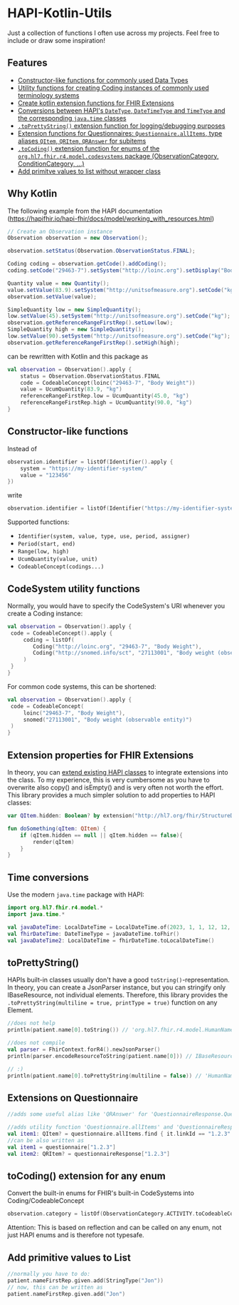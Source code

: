 # HAPI-Kotlin-Utils
Just a collection of functions I often use across my projects.
Feel free to include or draw some inspiration!

## Features
* [Constructor-like functions for commonly used Data Types](#constructor-like-functions)
* [Utility functions for creating Coding instances of commonly used terminology systems](#CodeSystem-utility-functions) 
* [Create kotlin extension functions for FHIR Extensions](#Extension-properties-for-FHIR-Extensions)  
* [Conversions between HAPI's `DateType`, `DateTimeType` and `TimeType` and the corresponding `java.time` classes](#time-conversions)
* [`.toPrettyString()` extension function for logging/debugging purposes](#toprettystring) 
* [Extension functions for Questionnaires: `Questionnaire.allItems`, type aliases `QItem`, `QRItem`, `QRAnswer` for subitems](#extensions-on-questionnaire)
* [`.toCoding()` extension function for enums of the `org.hl7.fhir.r4.model.codesystems` package (ObservationCategory, ConditionCategory, ...)](#tocoding-extension-for-any-enum)
* [Add primitve values to list without wrapper class](#add-primitive-values-to-list)

## Why Kotlin
The following example from the HAPI documentation (https://hapifhir.io/hapi-fhir/docs/model/working_with_resources.html)
```java
// Create an Observation instance
Observation observation = new Observation();

observation.setStatus(Observation.ObservationStatus.FINAL);

Coding coding = observation.getCode().addCoding();
coding.setCode("29463-7").setSystem("http://loinc.org").setDisplay("Body Weight");

Quantity value = new Quantity();
value.setValue(83.9).setSystem("http://unitsofmeasure.org").setCode("kg");
observation.setValue(value);

SimpleQuantity low = new SimpleQuantity();
low.setValue(45).setSystem("http://unitsofmeasure.org").setCode("kg");
observation.getReferenceRangeFirstRep().setLow(low);
SimpleQuantity high = new SimpleQuantity();
low.setValue(90).setSystem("http://unitsofmeasure.org").setCode("kg");
observation.getReferenceRangeFirstRep().setHigh(high);
```

can be rewritten with Kotlin and this package as 

```kotlin
val observation = Observation().apply {
    status = Observation.ObservationStatus.FINAL
    code = CodeableConcept(loinc("29463-7", "Body Weight"))
    value = UcumQuantity(83.9, "kg")
    referenceRangeFirstRep.low = UcumQuantity(45.0, "kg")
    referenceRangeFirstRep.high = UcumQuantity(90.0, "kg")
}
```

## Constructor-like functions
Instead of 
```kotlin
observation.identifier = listOf(Identifier().apply {
    system = "https://my-identifier-system/"
    value = "123456"
})
```
write 
```kotlin
observation.identifier = listOf(Identifier("https://my-identifier-system/", "123456"))
```
Supported functions:
* `Identifier(system, value, type, use, period, assigner)`
* `Period(start, end)`
* `Range(low, high)`
* `UcumQuantity(value, unit)`
* `CodeableConcept(codings...)`

## CodeSystem utility functions
Normally, you would have to specify the CodeSystem's URI whenever you create a Coding instance:
```kotlin
val observation = Observation().apply {
 code = CodeableConcept().apply {
     coding = listOf(
        Coding("http://loinc.org", "29463-7", "Body Weight"),
        Coding("http://snomed.info/sct", "27113001", "Body weight (observable entity)")
     )
 }
}
```
For common code systems, this can be shortened:
```kotlin
val observation = Observation().apply {
 code = CodeableConcept(
     loinc("29463-7", "Body Weight"), 
     snomed("27113001", "Body weight (observable entity)")
 )   
}
```

## Extension properties for FHIR Extensions
In theory, you can [extend existing HAPI classes](https://hapifhir.io/hapi-fhir/docs/model/custom_structures.html) to 
integrate extensions into the class. To my experience, this is very cumbersome as you have to overwrite also 
copy() and isEmpty() and is very often not worth the effort. 
This library provides a much simpler solution to add properties to HAPI classes:
```kotlin
var QItem.hidden: Boolean? by extension("http://hl7.org/fhir/StructureDefinition/questionnaire-hidden")

fun doSomething(qItem: QItem) {
    if (qItem.hidden == null || qItem.hidden == false){
        render(qItem)
    }
}
```

## Time conversions
Use the modern `java.time` package with HAPI:
```kotlin
import org.hl7.fhir.r4.model.*
import java.time.*

val javaDateTime: LocalDateTime = LocalDateTime.of(2023, 1, 1, 12, 12, 12)
val fhirDateTime: DateTimeType = javaDateTime.toFhir()
val javaDateTime2: LocalDateTime = fhirDateTime.toLocalDateTime()
```

## toPrettyString()
HAPIs built-in classes usually don't have a good `toString()`-representation. In theory, you can create a JsonParser instance,
but you can stringify only IBaseResource, not individual elements. Therefore, this library provides the 
`.toPrettyString(multiline = true, printType = true)` function on any Element.

```kotlin
//does not help
println(patient.name[0].toString()) // 'org.hl7.fhir.r4.model.HumanName@725bef66' 

//does not compile
val parser = FhirContext.forR4().newJsonParser()
println(parser.encodeResourceToString(patient.name[0])) // IBaseResource is required

// :) 
println(patient.name[0].toPrettyString(multiline = false)) // 'HumanName{ family: "Doe",  given: ["John"] }'
```

## Extensions on Questionnaire
```kotlin
//adds some useful alias like 'QRAnswer' for 'QuestionnaireResponse.QuestionnaireResponseItemAnswerComponent'

//adds utility function 'Questionnaire.allItems' and 'QuestionnaireResponse.allItems'
val item1: QItem? = questionnaire.allItems.find { it.linkId == "1.2.3" }
//can be also written as 
val item1 = questionnaire["1.2.3"]
val item2: QRItem? = questionnaireResponse["1.2.3"]
```

## toCoding() extension for any enum
Convert the built-in enums for FHIR's built-in CodeSystems into Coding/CodeableConcept  

```kotlin
observation.category = listOf(ObservationCategory.ACTIVITY.toCodeableConcept())
```

Attention: This is based on reflection and can be called on any enum, not just HAPI enums and is therefore not typesafe.

## Add primitive values to List
```kotlin
//normally you have to do:
patient.nameFirstRep.given.add(StringType("Jon"))
// now, this can be written as 
patient.nameFirstRep.given.add("Jon")
```